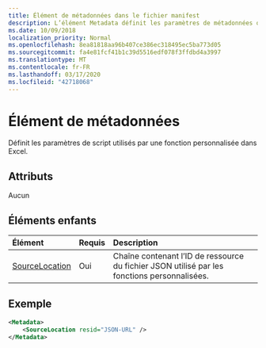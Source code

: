 ```yaml
---
title: Élément de métadonnées dans le fichier manifest
description: L’élément Metadata définit les paramètres de métadonnées qu’une fonction personnalisée utilise dans Excel.
ms.date: 10/09/2018
localization_priority: Normal
ms.openlocfilehash: 8ea81818aa96b407ce386ec318495ec5ba773d05
ms.sourcegitcommit: fa4e81fcf41b1c39d5516edf078f3ffdbd4a3997
ms.translationtype: MT
ms.contentlocale: fr-FR
ms.lasthandoff: 03/17/2020
ms.locfileid: "42718068"
---
```

# <a name="metadata-element"></a>Élément de métadonnées

Définit les paramètres de script utilisés par une fonction personnalisée dans Excel.

## <a name="attributes"></a>Attributs

Aucun

## <a name="child-elements"></a>Éléments enfants

|  Élément  |  Requis  |  Description  |
|:-----|:-----|:-----|
|  [SourceLocation](customfunctionssourcelocation.md)  |  Oui  | Chaîne contenant l’ID de ressource du fichier JSON utilisé par les fonctions personnalisées. |

## <a name="example"></a>Exemple

```xml
<Metadata>
    <SourceLocation resid="JSON-URL" />
</Metadata>
```
